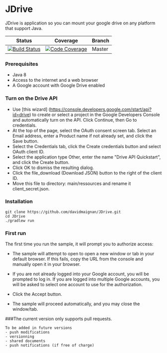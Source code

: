 # JDrive
JDrive is application so you can mount your google drive on any platform that support Java.

|Status | Coverage | Branch |
|-------|----------|--------|
|[![Build Status](https://travis-ci.org/davidmaignan/JDrive.svg?branch=master)](https://travis-ci.org/davidmaignan/JDrive)|[![Code Coverage](https://img.shields.io/codecov/c/github/pvorb/property-providers/develop.svg)](https://codecov.io/gh/davidmaignan/JDrive?branch=master)| Master|

### Prerequisites
- Java 8
- Access to the internet and a web browser
- A Google account with Google Drive enabled

### Turn on the Drive API
- Use [this wizard] (https://console.developers.google.com/start/api?id=drive) to create or select a project in the Google Developers Console and automatically turn on the API. Click Continue, then Go to credentials.
- At the top of the page, select the OAuth consent screen tab. Select an Email address, enter a Product name if not already set, and click the Save button.
- Select the Credentials tab, click the Create credentials button and select OAuth client ID.
- Select the application type Other, enter the name "Drive API Quickstart", and click the Create button.
- Click OK to dismiss the resulting dialog.
- Click the file_download (Download JSON) button to the right of the client ID.
- Move this file to directory: main/ressources and rename it client_secret.json.

### Installation

```
git clone https://github.com/davidmaignan/JDrive.git
cd JDrive
./gradlew run
```

### First run
The first time you run the sample, it will prompt you to authorize access:

- The sample will attempt to open to open a new window or tab in your default browser. If this fails, copy the URL from the console and manually open it in your browser.

- If you are not already logged into your Google account, you will be prompted to log in. If you are logged into multiple Google accounts, you will be asked to select one account to use for the authorization.
- Click the Accept button.
- The sample will proceed automatically, and you may close the window/tab.

###The current version only supports pull requests.
```
To be added in future versions 
- push modifications
- versionning
- shared documents
- push notifications (if free of charge)
```

